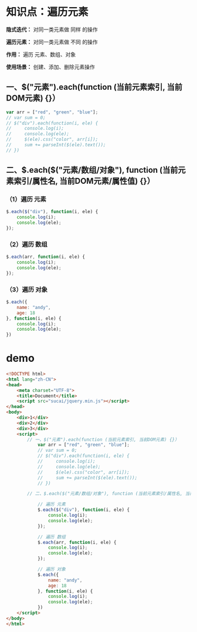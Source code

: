 # 知识点：遍历元素

**隐式迭代：** 对同一类元素做 同样 的操作

**遍历元素：** 对同一类元素做 不同 的操作

**作用：** 遍历 元素、数组、对象

**使用场景：** 创建、添加、删除元素操作

## 一、$("元素").each(function (当前元素索引, 当前DOM元素) {}）

```js
var arr = ["red", "green", "blue"];
// var sum = 0;
// $("div").each(function(i, ele) {
//     console.log(i);
//     console.log(ele);
//     $(ele).css("color", arr[i]);
//     sum += parseInt($(ele).text());
// })
```

## 二、\$.each($("元素/数组/对象"), function (当前元素索引/属性名, 当前DOM元素/属性值) {}）

### （1）遍历 元素
```js
$.each($("div"), function(i, ele) {
    console.log(i);
    console.log(ele);
});
```

### （2）遍历 数组
```js
$.each(arr, function(i, ele) {
    console.log(i);
    console.log(ele);
});
```

### （3）遍历 对象
```js
$.each({
    name: "andy",
    age: 18
}, function(i, ele) {
    console.log(i);
    console.log(ele);
})
```

# demo
```html
<!DOCTYPE html>
<html lang="zh-CN">
<head>
    <meta charset="UTF-8">
    <title>Document</title>
    <script src="sucai/jquery.min.js"></script>
</head>
<body>
    <div>1</div>
    <div>2</div>
    <div>3</div>
    <script>
        // 一、$("元素").each(function (当前元素索引, 当前DOM元素) {}）
            var arr = ["red", "green", "blue"];
            // var sum = 0;
            // $("div").each(function(i, ele) {
            //     console.log(i);
            //     console.log(ele);
            //     $(ele).css("color", arr[i]);
            //     sum += parseInt($(ele).text());
            // })

        // 二、$.each($("元素/数组/对象"), function (当前元素索引/属性名, 当前DOM元素/属性值) {}）

            // 遍历 元素
            $.each($("div"), function(i, ele) {
                console.log(i);
                console.log(ele);
            });

            // 遍历 数组
            $.each(arr, function(i, ele) {
                console.log(i);
                console.log(ele);
            });

            // 遍历 对象
            $.each({
                name: "andy",
                age: 18
            }, function(i, ele) {
                console.log(i);
                console.log(ele);
            })
    </script>
</body>
</html>
```